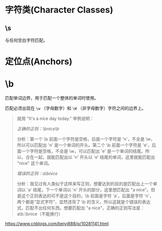 # 字符类(Character Classes)

## \s

与任何空白字符匹配。



# 定位点(Anchors)



# \b

匹配单词边界，用于匹配一个整体的单词时使用。 

匹配必须出现在 `\w` （字母数字）和 `\W` （非字母数字）字符之间的边界上。

> 就用 "It's a nice day today." 举例说明：
>
> *正确的正则：\bnice\b*
>
> 分析：第一个 \b 前面一个字符是空格，后面一个字符是 'n'，不全是 \w，所以可以匹配出 'n' 是一个单词的开头。第二个 \b 前面一个字符是 'e'，后面一个字符是空格，不全是 \w，可以匹配出 'e' 是一个单词的结尾。所以，合在一起，就能匹配出以 'n' 开头以 'e' 结尾的单词，这里就能匹配出 "nice" 这个单词。
>
> *错误的正则：a\bnice*
>
> 分析：我见过有人类似于这样来写正则，想要达到的目的是匹配出上一个单词以 'a' 结尾，下一个单词以 'n' 开头的部分，这里想匹配出 "a nice"。但是这个正则表达的可不是这个目的，\b 前面是字符 'a'，后面是字符 'n'，两个都是“显式字符”，显然违背了 \b 的含义，所以这就是个错误的表达式，匹配不出任何东西。想要匹配出 "a nice"，正确的正则写法是：a\b.\bnice（不能换行）

https://www.cnblogs.com/beiyi888/p/10281141.html